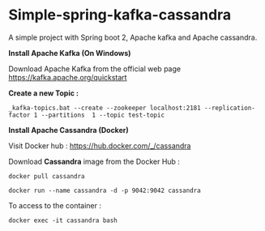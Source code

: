 # Simple-spring-kafka-cassandra
A simple project with Spring boot 2, Apache kafka and Apache cassandra.

**Install Apache Kafka (On Windows)**

Download Apache Kafka from the official web page https://kafka.apache.org/quickstart 

**Create a new Topic :**

    _kafka-topics.bat --create --zookeeper localhost:2181 --replication-factor 1 --partitions  1 --topic test-topic

**Install Apache Cassandra (Docker)**

Visit Docker hub : https://hub.docker.com/_/cassandra

Download **Cassandra** image from the Docker Hub :

    docker pull cassandra
    
    docker run --name cassandra -d -p 9042:9042 cassandra

To access to the container : 

    docker exec -it cassandra bash

    